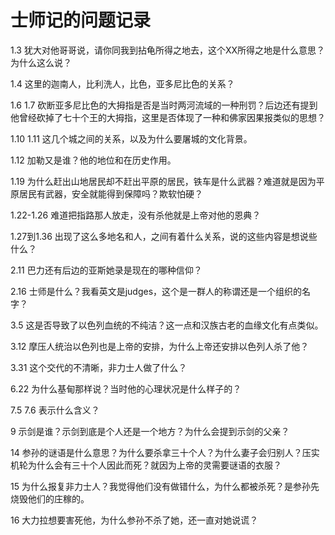# 士师记的问题记录

1.3  犹大对他哥哥说，请你同我到拈龟所得之地去，这个XX所得之地是什么意思？为什么这么说？

1.4  这里的迦南人，比利洗人，比色，亚多尼比色的关系？

1.6 1.7 砍断亚多尼比色的大拇指是否是当时两河流域的一种刑罚？后边还有提到他曾经砍掉了七十个王的大拇指，这里是否体现了一种和佛家因果报类似的思想？

1.10 1.11 这几个城之间的关系，以及为什么要屠城的文化背景。

1.12 加勒又是谁？他的地位和在历史作用。

1.19 为什么赶出山地居民却不赶出平原的居民，铁车是什么武器？难道就是因为平原居民有武器，安全就能得到保障吗？欺软怕硬？

1.22-1.26 难道把指路那人放走，没有杀他就是上帝对他的恩典？

1.27到1.36 出现了这么多地名和人，之间有着什么关系，说的这些内容是想说些什么？

2.11 巴力还有后边的亚斯她录是现在的哪种信仰？

2.16 士师是什么？我看英文是judges，这个是一群人的称谓还是一个组织的名字？

3.5 这是否导致了以色列血统的不纯洁？这一点和汉族古老的血缘文化有点类似。

3.12 摩压人统治以色列也是上帝的安排，为什么上帝还安排以色列人杀了他？

3.31 这个交代的不清晰，非力士人做了什么？

6.22 为什么基甸那样说？当时他的心理状况是什么样子的？

7.5 7.6 表示什么含义？

9 示剑是谁？示剑到底是个人还是一个地方？为什么会提到示剑的父亲？

14 参孙的谜语是什么意思？为什么要杀拿三十个人？为什么妻子会归别人？压实机轮为什么会有三十个人因此而死？就因为上帝的灵需要谜语的衣服？

15 为什么报复非力士人？我觉得他们没有做错什么，为什么都被杀死？是参孙先烧毁他们的庄稼的。

16 大力拉想要害死他，为什么参孙不杀了她，还一直对她说谎？



